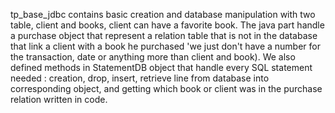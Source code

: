 tp_base_jdbc contains basic creation and database manipulation with two table, client and books, client can have a favorite book. The java part handle a purchase object that represent a relation table that is not in the database that link a client with a book he purchased 'we just don't have a number for the transaction, date or anything more than client and book).
We also defined methods in StatementDB object that handle every SQL statement needed : creation, drop, insert, retrieve line from database into corresponding object, and getting which book or client was in the purchase relation written in code.
